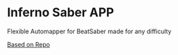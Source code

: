 # Inferno Saber APP

Flexible Automapper for BeatSaber made for any difficulty

[Based on Repo](https://github.com/fred-brenner/InfernoSaber---BeatSaber-Automapper)

